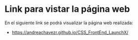# Link para vistar la página web 

En el siguiente link se podrá visualizar la página web realizada: 
- https://andreachavezr.github.io/CSS_FrontEnd_LaunchX/

